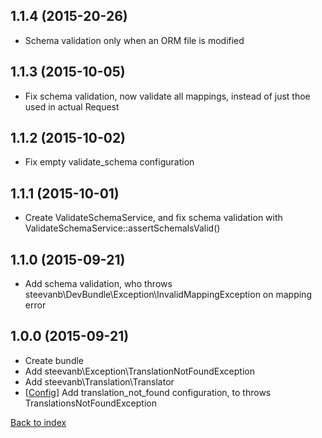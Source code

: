 1.1.4 (2015-20-26)
------------------

- Schema validation only when an ORM file is modified

1.1.3 (2015-10-05)
------------------

- Fix schema validation, now validate all mappings, instead of just thoe used in actual Request

1.1.2 (2015-10-02)
------------------

- Fix empty validate_schema configuration

1.1.1 (2015-10-01)
------------------

- Create ValidateSchemaService, and fix schema validation with ValidateSchemaService::assertSchemaIsValid()

1.1.0 (2015-09-21)
------------------

- Add schema validation, who throws steevanb\DevBundle\Exception\InvalidMappingException on mapping error

1.0.0 (2015-09-21)
------------------

- Create bundle
- Add steevanb\Exception\TranslationNotFoundException
- Add steevanb\Translation\Translator
- [[Config](configuration.md)] Add translation_not_found configuration, to throws TranslationsNotFoundException

[Back to index](../../README.md)
